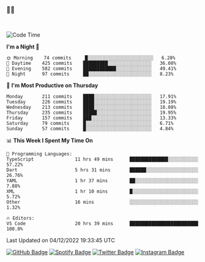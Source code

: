 ### 🤙🍺

<!-- <a href="https://github-readme-stats.vercel.app/api?username=hzak2xx&count_private=true&show_icons=true&theme=dracula">
  <img align="center" src="https://github-readme-stats.vercel.app/api?username=hzak2xx&count_private=true&show_icons=true&theme=dracula" />
</a>
</br> -->
</br>

<!--START_SECTION:waka-->
![Code Time](http://img.shields.io/badge/Code%20Time-2%2C045%20hrs%209%20mins-blue)

**I'm a Night 🦉** 

```text
🌞 Morning    74 commits     █░░░░░░░░░░░░░░░░░░░░░░░░   6.28% 
🌆 Daytime    425 commits    █████████░░░░░░░░░░░░░░░░   36.08% 
🌃 Evening    582 commits    ████████████░░░░░░░░░░░░░   49.41% 
🌙 Night      97 commits     ██░░░░░░░░░░░░░░░░░░░░░░░   8.23%

```
📅 **I'm Most Productive on Thursday** 

```text
Monday       211 commits    ████░░░░░░░░░░░░░░░░░░░░░   17.91% 
Tuesday      226 commits    ████░░░░░░░░░░░░░░░░░░░░░   19.19% 
Wednesday    213 commits    ████░░░░░░░░░░░░░░░░░░░░░   18.08% 
Thursday     235 commits    █████░░░░░░░░░░░░░░░░░░░░   19.95% 
Friday       157 commits    ███░░░░░░░░░░░░░░░░░░░░░░   13.33% 
Saturday     79 commits     █░░░░░░░░░░░░░░░░░░░░░░░░   6.71% 
Sunday       57 commits     █░░░░░░░░░░░░░░░░░░░░░░░░   4.84%

```


📊 **This Week I Spent My Time On** 

```text
💬 Programming Languages: 
TypeScript               11 hrs 49 mins      ██████████████░░░░░░░░░░░   57.22% 
Dart                     5 hrs 31 mins       ██████░░░░░░░░░░░░░░░░░░░   26.76% 
YAML                     1 hr 37 mins        ██░░░░░░░░░░░░░░░░░░░░░░░   7.88% 
XML                      1 hr 10 mins        █░░░░░░░░░░░░░░░░░░░░░░░░   5.72% 
Other                    16 mins             ░░░░░░░░░░░░░░░░░░░░░░░░░   1.32%

🔥 Editors: 
VS Code                  20 hrs 39 mins      █████████████████████████   100.0%

```


 Last Updated on 04/12/2022 19:33:45 UTC
<!--END_SECTION:waka-->

[![GitHub Badge](https://img.shields.io/badge/GitHub-100000?style=for-the-badge&logo=github&logoColor=white)](https://github.com/hzak2xx)
[![Spotify Badge](https://img.shields.io/badge/Spotify-1ED760?&style=for-the-badge&logo=spotify&logoColor=white)](https://open.spotify.com/user/uf90s6sbbh75a1mt44clkhkvf)
[![Twitter Badge](https://img.shields.io/badge/Twitter-1DA1F2?style=for-the-badge&logo=twitter&logoColor=white)](https://twitter.com/hzak2xx)
[![Instagram Badge](https://img.shields.io/badge/Instagram-E4405F?style=for-the-badge&logo=instagram&logoColor=white)](https://www.instagram.com/hzak2xx/)
